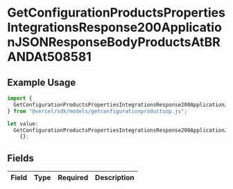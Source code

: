 # GetConfigurationProductsPropertiesIntegrationsResponse200ApplicationJSONResponseBodyProductsAtBRANDAt508581

## Example Usage

```typescript
import {
  GetConfigurationProductsPropertiesIntegrationsResponse200ApplicationJSONResponseBodyProductsAtBRANDAt508581,
} from "@vercel/sdk/models/getconfigurationproductsop.js";

let value:
  GetConfigurationProductsPropertiesIntegrationsResponse200ApplicationJSONResponseBodyProductsAtBRANDAt508581 =
    {};
```

## Fields

| Field       | Type        | Required    | Description |
| ----------- | ----------- | ----------- | ----------- |